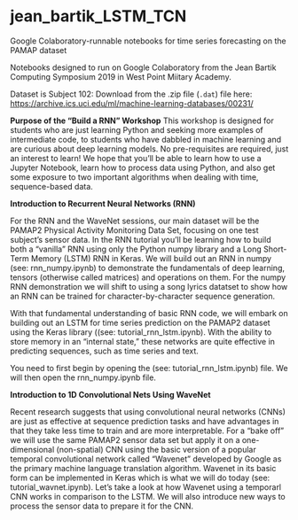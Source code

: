 # jean_bartik_LSTM_TCN
Google Colaboratory-runnable notebooks for time series forecasting on the PAMAP dataset

Notebooks designed to run on Google Colaboratory from the Jean Bartik Computing Symposium 2019 in West Point Miitary Academy.

Dataset is Subject 102: Download from the .zip file (`.dat`) file here: https://archive.ics.uci.edu/ml/machine-learning-databases/00231/

<b>Purpose of the “Build a RNN” Workshop</b>
This workshop is designed for students who are just learning Python and seeking more examples of intermediate code, to students who have dabbled in machine learning and are curious about deep learning models.  No pre-requisites are required, just an interest to learn! We hope that you’ll be able to learn how to use a Jupyter Notebook, learn how to process data using Python, and also get some exposure to two important algorithms when dealing with time, sequence-based data. 

<b>Introduction to Recurrent Neural Networks (RNN)</b>

For the RNN and the WaveNet sessions, our main dataset will be the PAMAP2 Physical Activity Monitoring Data Set, focusing on one test subject’s sensor data. In the RNN tutorial you’ll be learning how to build both a “vanilla” RNN using only the Python numpy library and a Long Short-Term Memory (LSTM) RNN in Keras. We will build out an RNN in numpy (see: rnn_numpy.ipynb) to demonstrate the fundamentals of deep learning, tensors (otherwise called matrices) and operations on them. For the numpy RNN demonstration we will shift to using a song lyrics datatset to show how an RNN can be trained for character-by-character sequence generation. 

With that fundamental understanding of basic RNN code, we will embark on building out an LSTM for time series prediction on the PAMAP2 dataset using the Keras library ((see: tutorial_rnn_lstm.ipynb). With the ability to store memory in an “internal state,” these networks are quite effective in predicting sequences, such as time series and text. 

You need to first begin by opening the (see: tutorial_rnn_lstm.ipynb) file. We will then open the rnn_numpy.ipynb file.

<b>Introduction to 1D Convolutional Nets Using WaveNet</b>

Recent research suggests that using convolutional neural networks (CNNs) are just as effective at sequence prediction tasks and have advantages in that they take less time to train and are more interpretable. For a “bake off” we will use the same PAMAP2 sensor data set but apply it on a one-dimensional (non-spatial) CNN using the basic version of a popular temporal convolutional network called “Wavenet” developed by Google as the primary machine language translation algorithm. Wavenet in its basic form can be implemented in Keras which is what we will do today (see: tutorial_wavnet.ipynb). Let’s take a look at how Wavenet using a temporarl CNN works in comparison to the LSTM. We will also introduce new ways to process the sensor data to prepare it for the CNN. 

